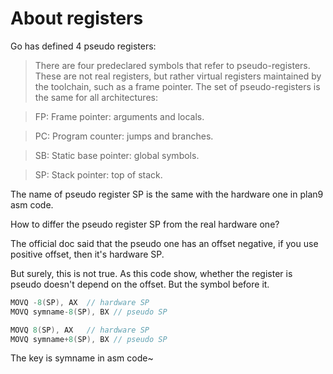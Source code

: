 # About registers

Go has defined 4 pseudo registers: 

> There are four predeclared symbols that refer to pseudo-registers. These are not real registers, but rather virtual registers maintained by the toolchain, such as a frame pointer. The set of pseudo-registers is the same for all architectures:

> FP: Frame pointer: arguments and locals.

> PC: Program counter: jumps and branches.

> SB: Static base pointer: global symbols.

> SP: Stack pointer: top of stack.

The name of pseudo register SP is the same with the hardware one in plan9 asm code.

How to differ the pseudo register SP from the real hardware one?

The official doc said that the pseudo one has an offset negative, if you use positive offset, then it's hardware SP.

But surely, this is not true. As this code show, whether the register is pseudo doesn't depend on the offset. But the symbol before it.

```go
MOVQ -8(SP), AX  // hardware SP
MOVQ symname-8(SP), BX // pseudo SP
```

```go
MOVQ 8(SP), AX   // hardware SP
MOVQ symname+8(SP), BX // pseudo SP
```

The key is symname in asm code~
